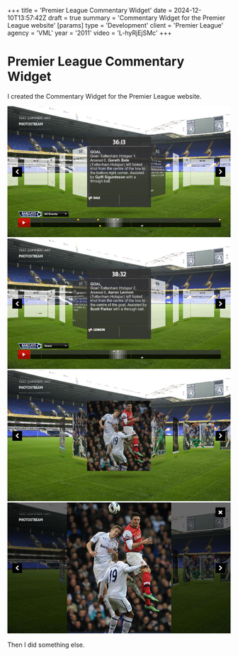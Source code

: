 +++
title = 'Premier League Commentary Widget'
date = 2024-12-10T13:57:42Z
draft = true
summary = 'Commentary Widget for the Premier League website'
[params]
  type = 'Development'
  client = 'Premier League'
  agency = 'VML'
  year = '2011'
  video = 'L-hyRjEjSMc'
+++

# Premier League Commentary Widget

I created the Commentary Widget for the Premier League website.

![Screenshot](premierleague01.jpg)
![Screenshot](premierleague02.jpg)
![Screenshot](premierleague03.jpg)
![Screenshot](premierleague04.jpg)

Then I did something else.
